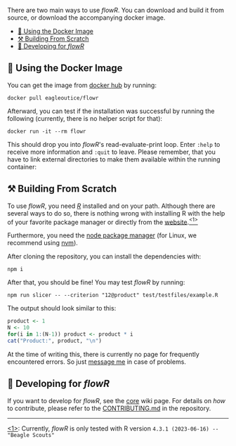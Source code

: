 There are two main ways to use *flowR*.
You can download and build it from source, or download the accompanying docker image.

<!-- TOC -->
- [🐳️ Using the Docker Image](#️-using-the-docker-image)
- [⚒️ Building From Scratch](#️-building-from-scratch)
- [📜 Developing for *flowR*](#-developing-for-flowr)
<!-- TOC -->

## 🐳️ Using the Docker Image

You can get the image from [docker hub](https://hub.docker.com/r/eagleoutice/flowr) by running:

```shell
docker pull eagleoutice/flowr
```

Afterward, you can test if the installation was successful by running the following (currently, there is no helper script for that):

```shell
docker run -it --rm flowr
```

This should drop you into *flowR*'s read-evaluate-print loop.
Enter `:help` to receive more information and `:quit` to leave.
Please remember, that you have to link external directories to make them available within the running container:


## ⚒️ Building From Scratch

To use *flowR*, you need [*R*](https://www.r-project.org/) installed and on your path.
Although there are several ways to do so, there is nothing wrong with installing&nbsp;R with the help of your favorite package manager or directly from the [website](https://cloud.r-project.org/).<a href="#note1" id="note1ref"><sup>&lt;1&gt;</sup></a>

Furthermore, you need the [node package manager](https://www.npmjs.com/) (for Linux, we recommend using [nvm](https://github.com/nvm-sh/nvm)).

After cloning the repository, you can install the dependencies with:

```shell
npm i
```

After that, you should be fine! You may test *flowR* by running:

```shell
npm run slicer -- --criterion "12@product" test/testfiles/example.R
```

The output should look similar to this:

```R
product <- 1
N <- 10
for(i in 1:(N-1)) product <- product * i
cat("Product:", product, "\n")
```


At the time of writing this, there is currently no page for frequently encountered errors. So just [message me](mailto:florian.sihler@uni-ulm.de) in case of problems.

## 📜 Developing for *flowR*

If you want to develop for *flowR*, see the [core](https://github.com/Code-Inspect/flowr/wiki/Core) wiki page.
For details on *how* to contribute, please refer to the [CONTRIBUTING.md](https://github.com/Code-Inspect/flowr/blob/main/CONTRIBUTING.md) in the repository.

-----
<a id="note1" href="#note1ref">&lt;1&gt;</a>: Currently, *flowR* is only tested with R version  `4.3.1 (2023-06-16) -- "Beagle Scouts"`

